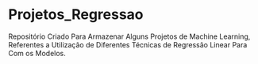 # Projetos_Regressao
Repositório Criado Para Armazenar Alguns Projetos de Machine Learning, Referentes a Utilização de Diferentes Técnicas de Regressão Linear Para Com os Modelos.
